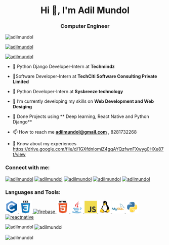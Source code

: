 <h1 align="center">Hi 👋, I'm Adil Mundol</h1>
<h3 align="center">Computer Engineer</h3>

<p align="left"> <img src="https://komarev.com/ghpvc/?username=adilmundol&label=Profile%20views&color=0e75b6&style=flat" alt="adilmundol" /> </p>

<p align="left"> <a href="https://github.com/ryo-ma/github-profile-trophy"><img src="https://github-profile-trophy.vercel.app/?username=adilmundol" alt="adilmundol" /></a> </p>

<p align="left"> <a href="https://twitter.com/adilmundol" target="blank"><img src="https://img.shields.io/twitter/follow/adilmundol?logo=twitter&style=for-the-badge" alt="adilmundol" /></a> </p>

- 🤝 Python Django Developer-Intern at **Techmindz**

- 🤝Software Developer-Intern at **TechCiti Software Consulting Private Limited**

- 🤝 Python Developer-Intern at **Sysbreeze technology**

 - 🌱 I’m currently developing my skills on **Web Development and Web Desiging**
   
- 🔭 Done Projects using  ** Deep learning, React Native and Python Django**

- 📫 How to reach me **adilmundol@gmail.com** , 8281732268 

- 📄 Know about my experiences https://drive.google.com/file/d/1GXfdnIomiZ4gqAYQzfwnFXwyg0HXe87t/view

<h3 align="left">Connect with me:</h3>
<p align="left">
<a href="https://twitter.com/adilmundol" target="blank"><img align="center" src="https://raw.githubusercontent.com/rahuldkjain/github-profile-readme-generator/master/src/images/icons/Social/twitter.svg" alt="adilmundol" height="30" width="40" /></a>
<a href="https://linkedin.com/in/adilmundol" target="blank"><img align="center" src="https://raw.githubusercontent.com/rahuldkjain/github-profile-readme-generator/master/src/images/icons/Social/linked-in-alt.svg" alt="adilmundol" height="30" width="40" /></a>
<a href="https://fb.com/adilmundol" target="blank"><img align="center" src="https://raw.githubusercontent.com/rahuldkjain/github-profile-readme-generator/master/src/images/icons/Social/facebook.svg" alt="adilmundol" height="30" width="40" /></a>
<a href="https://instagram.com/adilmundol" target="blank"><img align="center" src="https://raw.githubusercontent.com/rahuldkjain/github-profile-readme-generator/master/src/images/icons/Social/instagram.svg" alt="adilmundol" height="30" width="40" /></a>
<a href="https://www.youtube.com/c/adilmundol" target="blank"><img align="center" src="https://raw.githubusercontent.com/rahuldkjain/github-profile-readme-generator/master/src/images/icons/Social/youtube.svg" alt="adilmundol" height="30" width="40" /></a>
</p>

<h3 align="left">Languages and Tools:</h3>
<p align="left"> <a href="https://www.cprogramming.com/" target="_blank" rel="noreferrer"> <img src="https://raw.githubusercontent.com/devicons/devicon/master/icons/c/c-original.svg" alt="c" width="40" height="40"/> </a> <a href="https://www.w3schools.com/css/" target="_blank" rel="noreferrer"> <img src="https://raw.githubusercontent.com/devicons/devicon/master/icons/css3/css3-original-wordmark.svg" alt="css3" width="40" height="40"/> </a> <a href="https://firebase.google.com/" target="_blank" rel="noreferrer"> <img src="https://www.vectorlogo.zone/logos/firebase/firebase-icon.svg" alt="firebase" width="40" height="40"/> </a> <a href="https://www.w3.org/html/" target="_blank" rel="noreferrer"> <img src="https://raw.githubusercontent.com/devicons/devicon/master/icons/html5/html5-original-wordmark.svg" alt="html5" width="40" height="40"/> </a> <a href="https://www.java.com" target="_blank" rel="noreferrer"> <img src="https://raw.githubusercontent.com/devicons/devicon/master/icons/java/java-original.svg" alt="java" width="40" height="40"/> </a> <a href="https://developer.mozilla.org/en-US/docs/Web/JavaScript" target="_blank" rel="noreferrer"> <img src="https://raw.githubusercontent.com/devicons/devicon/master/icons/javascript/javascript-original.svg" alt="javascript" width="40" height="40"/> </a> <a href="https://www.linux.org/" target="_blank" rel="noreferrer"> <img src="https://raw.githubusercontent.com/devicons/devicon/master/icons/linux/linux-original.svg" alt="linux" width="40" height="40"/> </a> <a href="https://www.mysql.com/" target="_blank" rel="noreferrer"> <img src="https://raw.githubusercontent.com/devicons/devicon/master/icons/mysql/mysql-original-wordmark.svg" alt="mysql" width="40" height="40"/> </a> <a href="https://www.python.org" target="_blank" rel="noreferrer"> <img src="https://raw.githubusercontent.com/devicons/devicon/master/icons/python/python-original.svg" alt="python" width="40" height="40"/> </a> <a href="https://reactnative.dev/" target="_blank" rel="noreferrer"> <img src="https://reactnative.dev/img/header_logo.svg" alt="reactnative" width="40" height="40"/> </a> </p>

<p><img align="left" src="https://github-readme-stats.vercel.app/api/top-langs?username=adilmundol&show_icons=true&locale=en&layout=compact" alt="adilmundol" /></p>

<p>&nbsp;<img align="center" src="https://github-readme-stats.vercel.app/api?username=adilmundol&show_icons=true&locale=en" alt="adilmundol" /></p>

<p><img align="center" src="https://github-readme-streak-stats.herokuapp.com/?user=adilmundol&" alt="adilmundol" /></p>
